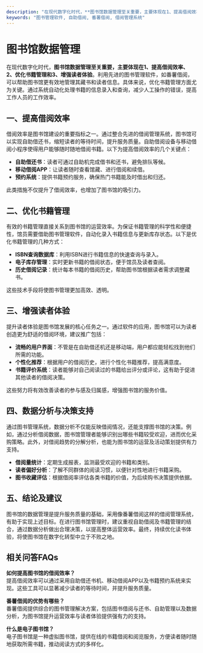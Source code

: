 ```yaml
---
description: "在现代数字化时代，**图书馆数据管理至关重要，主要体现在1、提高借阅效率、2、优化书籍管理和3、增强读者体验**。利用先进的图书管理软件，如番薯借阅，可以帮助图书馆更有效地管理其藏书和读者信息。具体来说，优化书籍管理方面尤为关键。通过系统自动化处理书籍的信息录入和查询，减少人工操作的错误，提高工作人员的工作效率。"
keywords: "图书管理软件, 自助借阅, 番薯借阅, 借阅管理系统"
---
```

# 图书馆数据管理

在现代数字化时代，**图书馆数据管理至关重要，主要体现在1、提高借阅效率、2、优化书籍管理和3、增强读者体验**。利用先进的图书管理软件，如番薯借阅，可以帮助图书馆更有效地管理其藏书和读者信息。具体来说，优化书籍管理方面尤为关键。通过系统自动化处理书籍的信息录入和查询，减少人工操作的错误，提高工作人员的工作效率。

## **一、提高借阅效率**

借阅效率是图书馆建设的重要指标之一。通过整合先进的借阅管理系统，图书馆可以实现自助借还书，缩短读者的等待时间，提升服务质量。自助借阅设备与移动借阅小程序使得用户能够随时随地借阅书籍。以下为提高借阅效率的几个关键点：

- **自助借还书**：读者可通过自助机完成借书和还书，避免排队等候。
- **移动借阅APP**：让读者随时查看馆藏、进行借阅和续借。
- **预约系统**：提供书籍预约服务，确保热门书籍能及时借出和归还。

此类措施不仅提升了借阅效率，也增加了图书馆的吸引力。

## **二、优化书籍管理**

有效的书籍管理直接关系到图书馆的运营效率。为保证书籍管理的科学性和便捷性，馆员需要借助图书管理软件，自动化录入书籍信息与更新库存状态。以下是优化书籍管理的几种方式：

- **ISBN查询数据库**：利用ISBN进行书籍信息的快速查询与录入。
- **电子库存管理**：实时更新书籍的借阅状态，便于馆员及读者查阅。
- **历史借阅记录**：统计每本书籍的借阅历史，帮助图书馆根据读者需求调整藏书。

这些技术手段将使图书管理更加高效、透明。

## **三、增强读者体验**

提升读者体验是图书馆发展的核心任务之一。通过软件的应用，图书馆可以为读者创造更为舒适的借阅环境，建议推广包括：

- **流畅的用户界面**：不管是在自助借还机还是移动端，用户都应能轻松找到他们所需的功能。
- **个性化推荐**：根据用户的借阅历史，进行个性化书籍推荐，提高满意度。
- **书籍评价系统**：读者能够对自己阅读过的书籍给出评分或评论，这有助于促进其他读者的借阅决策。

这些努力将有效改善读者的参与感及归属感，增强图书馆的服务价值。

## **四、数据分析与决策支持**

通过图书管理系统，数据分析不仅能反映借阅情况，还能支撑图书馆的决策。例如，通过分析借阅数据，图书馆管理者能够识别出哪些书籍较受欢迎，进而优化采购策略。此外，对借阅趋势的分解分析，也能为图书馆的运营及活动策划提供有力支持。

- **借阅量统计**：定期生成报表，监测最受欢迎的书籍和类别。
- **读者偏好分析**：了解不同群体的阅读习惯，以便针对性地进行书籍采购。
- **图书收藏评估**：根据借阅率评估各类书籍的价值，为后续购书决策提供依据。

## **五、结论及建议**

图书馆的数据管理是提升服务质量的基础，采用像番薯借阅这样的借阅管理系统，有助于实现上述目标。在进行图书馆管理时，建议重视自助借阅及书籍管理的结合，通过数据分析做出合理决策，以提高整体运营效率。最终，持续优化读书体验，将使图书馆在数字化转型中立于不败之地。

## 相关问答FAQs

**如何提高图书馆的借阅效率？**  
提高借阅效率可以通过采用自助借还书机、移动借阅APP以及书籍预约系统来实现。这些工具可以显著减少读者的等待时间，并提升服务质量。

**番薯借阅的优势有哪些？**  
番薯借阅提供综合的图书管理解决方案，包括图书借阅与还书、自助管理以及数据分析，为图书馆提升运营效率与读者体验提供强有力的支持。

**什么是电子图书馆？**  
电子图书馆是一种虚拟图书馆，提供在线的书籍借阅和阅览服务，方便读者随时随地获取所需书籍，推动阅读方式的多样化。
